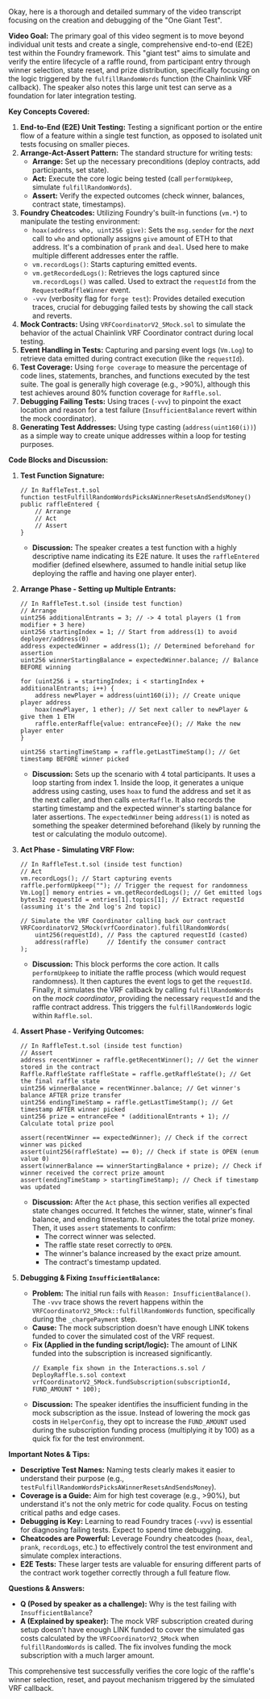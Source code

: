 Okay, here is a thorough and detailed summary of the video transcript focusing on the creation and debugging of the "One Giant Test".

**Video Goal:**
The primary goal of this video segment is to move beyond individual unit tests and create a single, comprehensive end-to-end (E2E) test within the Foundry framework. This "giant test" aims to simulate and verify the entire lifecycle of a raffle round, from participant entry through winner selection, state reset, and prize distribution, specifically focusing on the logic triggered by the `fulfillRandomWords` function (the Chainlink VRF callback). The speaker also notes this large unit test can serve as a foundation for later integration testing.

**Key Concepts Covered:**

1.  **End-to-End (E2E) Unit Testing:** Testing a significant portion or the entire flow of a feature within a single test function, as opposed to isolated unit tests focusing on smaller pieces.
2.  **Arrange-Act-Assert Pattern:** The standard structure for writing tests:
    *   **Arrange:** Set up the necessary preconditions (deploy contracts, add participants, set state).
    *   **Act:** Execute the core logic being tested (call `performUpkeep`, simulate `fulfillRandomWords`).
    *   **Assert:** Verify the expected outcomes (check winner, balances, contract state, timestamps).
3.  **Foundry Cheatcodes:** Utilizing Foundry's built-in functions (`vm.*`) to manipulate the testing environment:
    *   `hoax(address who, uint256 give)`: Sets the `msg.sender` for the *next* call to `who` and optionally assigns `give` amount of ETH to that address. It's a combination of `prank` and `deal`. Used here to make multiple different addresses enter the raffle.
    *   `vm.recordLogs()`: Starts capturing emitted events.
    *   `vm.getRecordedLogs()`: Retrieves the logs captured since `vm.recordLogs()` was called. Used to extract the `requestId` from the `RequestedRaffleWinner` event.
    *   `-vvv` (verbosity flag for `forge test`): Provides detailed execution traces, crucial for debugging failed tests by showing the call stack and reverts.
4.  **Mock Contracts:** Using `VRFCoordinatorV2_5Mock.sol` to simulate the behavior of the actual Chainlink VRF Coordinator contract during local testing.
5.  **Event Handling in Tests:** Capturing and parsing event logs (`Vm.Log`) to retrieve data emitted during contract execution (like the `requestId`).
6.  **Test Coverage:** Using `forge coverage` to measure the percentage of code lines, statements, branches, and functions executed by the test suite. The goal is generally high coverage (e.g., >90%), although this test achieves around 80% function coverage for `Raffle.sol`.
7.  **Debugging Failing Tests:** Using traces (`-vvv`) to pinpoint the exact location and reason for a test failure (`InsufficientBalance` revert within the mock coordinator).
8.  **Generating Test Addresses:** Using type casting (`address(uint160(i))`) as a simple way to create unique addresses within a loop for testing purposes.

**Code Blocks and Discussion:**

1.  **Test Function Signature:**
    ```solidity
    // In RaffleTest.t.sol
    function testFulfillRandomWordsPicksAWinnerResetsAndSendsMoney() public raffleEntered {
        // Arrange
        // Act
        // Assert
    }
    ```
    *   **Discussion:** The speaker creates a test function with a highly descriptive name indicating its E2E nature. It uses the `raffleEntered` modifier (defined elsewhere, assumed to handle initial setup like deploying the raffle and having one player enter).

2.  **Arrange Phase - Setting up Multiple Entrants:**
    ```solidity
    // In RaffleTest.t.sol (inside test function)
    // Arrange
    uint256 additionalEntrants = 3; // -> 4 total players (1 from modifier + 3 here)
    uint256 startingIndex = 1; // Start from address(1) to avoid deployer/address(0)
    address expectedWinner = address(1); // Determined beforehand for assertion
    uint256 winnerStartingBalance = expectedWinner.balance; // Balance BEFORE winning
    
    for (uint256 i = startingIndex; i < startingIndex + additionalEntrants; i++) {
        address newPlayer = address(uint160(i)); // Create unique player address
        hoax(newPlayer, 1 ether); // Set next caller to newPlayer & give them 1 ETH
        raffle.enterRaffle{value: entranceFee}(); // Make the new player enter
    }
    
    uint256 startingTimeStamp = raffle.getLastTimeStamp(); // Get timestamp BEFORE winner picked
    ```
    *   **Discussion:** Sets up the scenario with 4 total participants. It uses a loop starting from index 1. Inside the loop, it generates a unique address using casting, uses `hoax` to fund the address and set it as the next caller, and then calls `enterRaffle`. It also records the starting timestamp and the expected winner's starting balance for later assertions. The `expectedWinner` being `address(1)` is noted as something the speaker determined beforehand (likely by running the test or calculating the modulo outcome).

3.  **Act Phase - Simulating VRF Flow:**
    ```solidity
    // In RaffleTest.t.sol (inside test function)
    // Act
    vm.recordLogs(); // Start capturing events
    raffle.performUpkeep(""); // Trigger the request for randomness
    Vm.Log[] memory entries = vm.getRecordedLogs(); // Get emitted logs
    bytes32 requestId = entries[1].topics[1]; // Extract requestId (assuming it's the 2nd log's 2nd topic)
    
    // Simulate the VRF Coordinator calling back our contract
    VRFCoordinatorV2_5Mock(vrfCoordinator).fulfillRandomWords(
        uint256(requestId), // Pass the captured requestId (casted)
        address(raffle)     // Identify the consumer contract
    );
    ```
    *   **Discussion:** This block performs the core action. It calls `performUpkeep` to initiate the raffle process (which would request randomness). It then captures the event logs to get the `requestId`. Finally, it simulates the VRF callback by calling `fulfillRandomWords` on the *mock coordinator*, providing the necessary `requestId` and the raffle contract address. This triggers the `fulfillRandomWords` logic within `Raffle.sol`.

4.  **Assert Phase - Verifying Outcomes:**
    ```solidity
    // In RaffleTest.t.sol (inside test function)
    // Assert
    address recentWinner = raffle.getRecentWinner(); // Get the winner stored in the contract
    Raffle.RaffleState raffleState = raffle.getRaffleState(); // Get the final raffle state
    uint256 winnerBalance = recentWinner.balance; // Get winner's balance AFTER prize transfer
    uint256 endingTimeStamp = raffle.getLastTimeStamp(); // Get timestamp AFTER winner picked
    uint256 prize = entranceFee * (additionalEntrants + 1); // Calculate total prize pool
    
    assert(recentWinner == expectedWinner); // Check if the correct winner was picked
    assert(uint256(raffleState) == 0); // Check if state is OPEN (enum value 0)
    assert(winnerBalance == winnerStartingBalance + prize); // Check if winner received the correct prize amount
    assert(endingTimeStamp > startingTimeStamp); // Check if timestamp was updated
    ```
    *   **Discussion:** After the `Act` phase, this section verifies all expected state changes occurred. It fetches the winner, state, winner's final balance, and ending timestamp. It calculates the total prize money. Then, it uses `assert` statements to confirm:
        *   The correct winner was selected.
        *   The raffle state reset correctly to `OPEN`.
        *   The winner's balance increased by the exact prize amount.
        *   The contract's timestamp updated.

5.  **Debugging & Fixing `InsufficientBalance`:**
    *   **Problem:** The initial run fails with `Reason: InsufficientBalance()`. The `-vvv` trace shows the revert happens within the `VRFCoordinatorV2_5Mock::fulfillRandomWords` function, specifically during the `_chargePayment` step.
    *   **Cause:** The mock subscription doesn't have enough LINK tokens funded to cover the simulated cost of the VRF request.
    *   **Fix (Applied in the funding script/logic):** The amount of LINK funded into the subscription is increased significantly.
        ```solidity
        // Example fix shown in the Interactions.s.sol / DeployRaffle.s.sol context
        vrfCoordinatorV2_5Mock.fundSubscription(subscriptionId, FUND_AMOUNT * 100);
        ```
    *   **Discussion:** The speaker identifies the insufficient funding in the mock subscription as the issue. Instead of lowering the mock gas costs in `HelperConfig`, they opt to increase the `FUND_AMOUNT` used during the subscription funding process (multiplying it by 100) as a quick fix for the test environment.

**Important Notes & Tips:**

*   **Descriptive Test Names:** Naming tests clearly makes it easier to understand their purpose (e.g., `testFulfillRandomWordsPicksAWinnerResetsAndSendsMoney`).
*   **Coverage is a Guide:** Aim for high test coverage (e.g., >90%), but understand it's not the only metric for code quality. Focus on testing critical paths and edge cases.
*   **Debugging is Key:** Learning to read Foundry traces (`-vvv`) is essential for diagnosing failing tests. Expect to spend time debugging.
*   **Cheatcodes are Powerful:** Leverage Foundry cheatcodes (`hoax`, `deal`, `prank`, `recordLogs`, etc.) to effectively control the test environment and simulate complex interactions.
*   **E2E Tests:** These larger tests are valuable for ensuring different parts of the contract work together correctly through a full feature flow.

**Questions & Answers:**

*   **Q (Posed by speaker as a challenge):** Why is the test failing with `InsufficientBalance`?
*   **A (Explained by speaker):** The mock VRF subscription created during setup doesn't have enough LINK funded to cover the simulated gas costs calculated by the `VRFCoordinatorV2_5Mock` when `fulfillRandomWords` is called. The fix involves funding the mock subscription with a much larger amount.

This comprehensive test successfully verifies the core logic of the raffle's winner selection, reset, and payout mechanism triggered by the simulated VRF callback.
